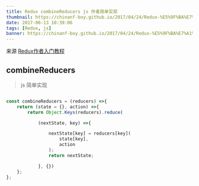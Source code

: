 ```yaml
---
title: Redux combineReducers js 作者简单实现
thumbnail: https://chinanf-boy.github.io/2017/04/24/Redux-%E5%9F%BA%E7%A1%80/CPxwNCzSTOWdD4YprFIX_reduxblog.webp
date: 2017-06-13 10:39:06
tags: [Redux, js]
banner: https://chinanf-boy.github.io/2017/04/24/Redux-%E5%9F%BA%E7%A1%80/CPxwNCzSTOWdD4YprFIX_reduxblog.webp
---
```


来源 [Redux作者入门教程](https://egghead.io/lessons/javascript-redux-implementing-combinereducers-from-scratch?series=getting-started-with-redux)

## combineReducers 

> js 简单实现

```js

const combineReducers = (reducers) =>{
    return (state = {}, action) =>{
        return Object.Keys(reducers).reduce(

            (nextState, key) =>{

                nextState[key] = reducers[key](
                    state[key], 
                    action
                );
                return nextState;

            }, {})
    };
};

```
